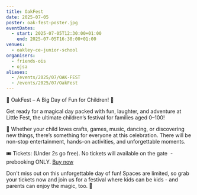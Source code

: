 ```yaml
---
title: OakFest
date: 2025-07-05
poster: oak-fest-poster.jpg
eventDates:
  - start: 2025-07-05T12:30:00+01:00
    end: 2025-07-05T16:30:00+01:00
venues:
  - oakley-ce-junior-school
organisers:
  - friends-ois
  - ojsa
aliases:
  - /events/2025/07/OAK-FEST
  - /events/2025/07/OakFest
---
```

🎉 OakFest – A Big Day of Fun for Children! 🎈

Get ready for a magical day packed with fun, laughter, and adventure at Little Fest, the ultimate children’s festival for families aged 0–100!

🌟 Whether your child loves crafts, games, music, dancing, or discovering new things, there’s something for everyone at this celebration. There will be non-stop entertainment, hands-on activities, and unforgettable moments.

🎟️ Tickets: (Under 2s go free). No tickets will available on the gate  - prebooking ONLY. [Buy now](https://www.pta-events.co.uk/oakleyschools/index.cfm?event=event&eventId=98976)

Don't miss out on this unforgettable day of fun! Spaces are limited, so grab your tickets now and join us for a festival where kids can be kids - and parents can enjoy the magic, too. 💫
